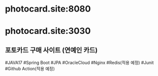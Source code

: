 # photocard.site:8080
# photocard.site:3030 

## 포토카드 구매 사이트 (연예인 카드)

#JAVA17 #Spring Boot #JPA #OracleCloud #Nginx #Redis(적용 예정) #Junit #Github Action(적용 예정)



